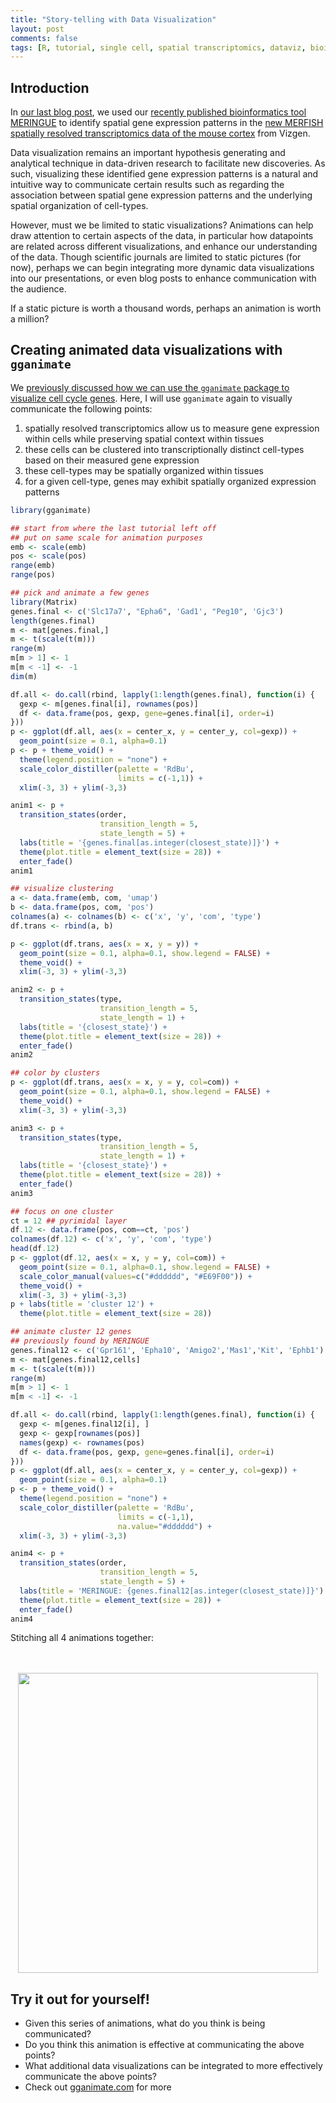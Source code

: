 ```yaml
---
title: "Story-telling with Data Visualization"
layout: post
comments: false
tags: [R, tutorial, single cell, spatial transcriptomics, dataviz, bioinformatics]
---
```


## Introduction

In [our last blog post](https://jef.works/blog/2021/06/21/complementing-single-cell-clustering-analysis-with-MERINGUE-spatial-analysis/), we used our [recently published bioinformatics tool MERINGUE](https://genome.cshlp.org/content/early/2021/05/25/gr.271288.120) to identify spatial gene expression patterns in the [new MERFISH spatially resolved transcriptomics data of the mouse cortex](https://info.vizgen.com/mouse-brain-data) from Vizgen. 

Data visualization remains an important hypothesis generating and analytical technique in data-driven research to facilitate new discoveries. As such, visualizing these identified gene expression patterns is a natural and intuitive way to communicate certain results such as regarding the association between spatial gene expression patterns and the underlying spatial organization of cell-types. 

However, must we be limited to static visualizations? Animations can help draw attention to certain aspects of the data, in particular how datapoints are related across different visualizations, and enhance our understanding of the data. Though scientific journals are limited to static pictures (for now), perhaps we can begin integrating more dynamic data visualizations into our presentations, or even blog posts to enhance communication with the audience. 

If a static picture is worth a thousand words, perhaps an animation is worth a million?

## Creating animated data visualizations with `gganimate`

We [previously discussed how we can use the `gganimate` package to visualize cell cycle genes](https://jef.works/blog/2020/12/28/animating-the-cell-cycle/). Here, I will use `gganimate` again to visually communicate the following points:

1. spatially resolved transcriptomics allow us to measure gene expression within cells while preserving spatial context within tissues
2. these cells can be clustered into transcriptionally distinct cell-types based on their measured gene expression
3. these cell-types may be spatially organized within tissues
4. for a given cell-type, genes may exhibit spatially organized expression patterns

```r
library(gganimate)

## start from where the last tutorial left off
## put on same scale for animation purposes
emb <- scale(emb)
pos <- scale(pos)
range(emb)
range(pos)

## pick and animate a few genes
library(Matrix)
genes.final <- c('Slc17a7', "Epha6", 'Gad1', "Peg10", 'Gjc3')
length(genes.final)
m <- mat[genes.final,]
m <- t(scale(t(m)))
range(m)
m[m > 1] <- 1
m[m < -1] <- -1
dim(m)

df.all <- do.call(rbind, lapply(1:length(genes.final), function(i) {
  gexp <- m[genes.final[i], rownames(pos)]
  df <- data.frame(pos, gexp, gene=genes.final[i], order=i)
}))
p <- ggplot(df.all, aes(x = center_x, y = center_y, col=gexp)) +
  geom_point(size = 0.1, alpha=0.1)
p <- p + theme_void() +
  theme(legend.position = "none") +
  scale_color_distiller(palette = 'RdBu',
                        limits = c(-1,1)) +
  xlim(-3, 3) + ylim(-3,3)

anim1 <- p +
  transition_states(order,
                    transition_length = 5,
                    state_length = 5) +
  labs(title = '{genes.final[as.integer(closest_state)]}') +
  theme(plot.title = element_text(size = 28)) +
  enter_fade()
anim1

## visualize clustering
a <- data.frame(emb, com, 'umap')
b <- data.frame(pos, com, 'pos')
colnames(a) <- colnames(b) <- c('x', 'y', 'com', 'type')
df.trans <- rbind(a, b)

p <- ggplot(df.trans, aes(x = x, y = y)) +
  geom_point(size = 0.1, alpha=0.1, show.legend = FALSE) +
  theme_void() +
  xlim(-3, 3) + ylim(-3,3)

anim2 <- p +
  transition_states(type,
                    transition_length = 5,
                    state_length = 1) +
  labs(title = '{closest_state}') +
  theme(plot.title = element_text(size = 28)) +
  enter_fade()
anim2

## color by clusters
p <- ggplot(df.trans, aes(x = x, y = y, col=com)) +
  geom_point(size = 0.1, alpha=0.1, show.legend = FALSE) +
  theme_void() +
  xlim(-3, 3) + ylim(-3,3)

anim3 <- p +
  transition_states(type,
                    transition_length = 5,
                    state_length = 1) +
  labs(title = '{closest_state}') +
  theme(plot.title = element_text(size = 28)) +
  enter_fade()
anim3

## focus on one cluster
ct = 12 ## pyrimidal layer
df.12 <- data.frame(pos, com==ct, 'pos')
colnames(df.12) <- c('x', 'y', 'com', 'type')
head(df.12)
p <- ggplot(df.12, aes(x = x, y = y, col=com)) +
  geom_point(size = 0.1, alpha=0.1, show.legend = FALSE) +
  scale_color_manual(values=c("#dddddd", "#E69F00")) +
  theme_void() +
  xlim(-3, 3) + ylim(-3,3)
p + labs(title = 'cluster 12') +
  theme(plot.title = element_text(size = 28))

## animate cluster 12 genes
## previously found by MERINGUE
genes.final12 <- c('Gpr161', 'Epha10', 'Amigo2','Mas1','Kit', 'Ephb1')
m <- mat[genes.final12,cells]
m <- t(scale(t(m)))
range(m)
m[m > 1] <- 1
m[m < -1] <- -1

df.all <- do.call(rbind, lapply(1:length(genes.final), function(i) {
  gexp <- m[genes.final12[i], ]
  gexp <- gexp[rownames(pos)]
  names(gexp) <- rownames(pos)
  df <- data.frame(pos, gexp, gene=genes.final[i], order=i)
}))
p <- ggplot(df.all, aes(x = center_x, y = center_y, col=gexp)) +
  geom_point(size = 0.1, alpha=0.1)
p <- p + theme_void() +
  theme(legend.position = "none") +
  scale_color_distiller(palette = 'RdBu',
                        limits = c(-1,1),
                        na.value="#dddddd") +
  xlim(-3, 3) + ylim(-3,3)

anim4 <- p +
  transition_states(order,
                    transition_length = 5,
                    state_length = 5) +
  labs(title = 'MERINGUE: {genes.final12[as.integer(closest_state)]}') +
  theme(plot.title = element_text(size = 28)) +
  enter_fade()
anim4

```

Stitching all 4 animations together:
<br><br><br>

<div align="center">
<img src="/assets/blog/vizgen_anim_fin.gif" width="480px">
</div>

## Try it out for yourself!
- Given this series of animations, what do you think is being communicated?
- Do you think this animation is effective at communicating the above points?
- What additional data visualizations can be integrated to more effectively communicate the above points?
- Check out [gganimate.com](gganimate.com) for more
